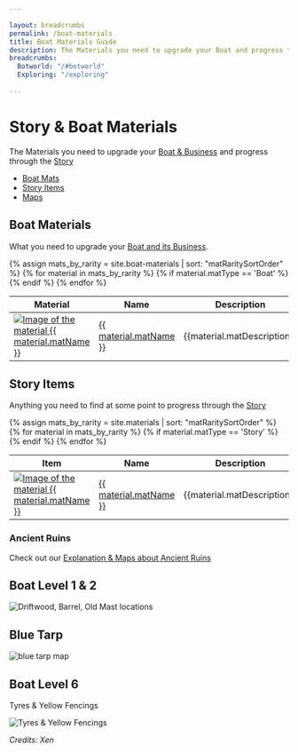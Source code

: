 ```yaml
---

layout: breadcrumbs
permalink: /boat-materials
title: Boat Materials Guide
description: The Materials you need to upgrade your Boat and progress through the Story in Botworld Adventure - List, maps & infos
breadcrumbs:
  Botworld: "/#botworld"
  Exploring: "/exploring"
  
---
```



# Story & Boat Materials



<div markdown="1" class=" ghcms ghcms-intro">

The Materials you need to upgrade your [Boat & Business](/business) and progress through the [Story](/story) 

</div>


<ul class="page-toc toc-block-list links">
  <li class="toc-block-entry" ><a href="#boat" title="Every Boat Material info">Boat Mats</a></li>
  <li class="toc-block-entry" ><a href="#story" title="Every Story Item info">Story Items</a></li>
  <li class="toc-block-entry" ><a href="#maps" title="Where to find everything">Maps</a></li>
</ul>


<span id="boat"></span>

## Boat Materials


<div markdown="1" class=" ghcms ghcms-boat">

What you need to upgrade your [Boat and its Business](/business).

</div>

<table class="collection-list no-inline">
  <thead>
    <tr>
      <th>Material</th>
      <th>Name</th>
      <th>Description</th>
      <th>Overview</th>
    </tr>
  </thead>
  <tbody>
    {% assign mats_by_rarity = site.boat-materials | sort: "matRaritySortOrder" %}
    {% for material in mats_by_rarity %}
        {% if material.matType == 'Boat' %}
          <tr class="collection-list-entry rarity_{{material.matRarity}}">
              <td class="table-pic">
              <a href="{{ site.baseurl }}{{ material.url }}" title="Everything about the material {{ material.matName }}"> 
                <img loading="lazy"   src="/assets/img/materials/{{ material.matName | slugify }}.png" alt="Image of the material {{ material.matName }}"> 
             </a>
              </td>
              <td>
                  <a href="{{ site.baseurl }}{{ material.url }}" title="Everything about the material {{ material.matName }}"> {{ material.matName }} </a>
              </td>
                    <td class="overview">{{material.matDescription}}</td>
              <td class="overview">{{material.matOverview}}</td>
            </tr>
        {% endif %}
    {% endfor %}
  </tbody>
</table>

## Story Items

<div markdown="1" class=" ghcms ghcms-story">

Anything you need to find at some point to progress through the [Story](/story)

</div>

<table class="collection-list no-inline">
  <thead>
    <tr>
      <th>Item</th>
      <th>Name</th>
      <th>Description</th>
      <th>Overview</th>
    </tr>
  </thead>
  <tbody>
    {% assign mats_by_rarity = site.materials | sort: "matRaritySortOrder" %}
    {% for material in mats_by_rarity %}
        {% if material.matType == 'Story' %}
          <tr class="collection-list-entry rarity_{{material.matRarity}}">
              <td class="table-pic">
              <a href="{{ site.baseurl }}{{ material.url }}" title="Everything about the material {{ material.matName }}"> 
                <img loading="lazy"   src="/assets/img/materials/{{ material.matName | slugify }}.png" alt="Image of the material {{ material.matName }}"> 
             </a>
              </td>
              <td>
                  <a href="{{ site.baseurl }}{{ material.url }}" title="Everything about the material {{ material.matName }}"> {{ material.matName }} </a>
              </td>
                    <td class="overview">{{material.matDescription}}</td>
              <td class="overview">{{material.matOverview}}</td>
            </tr>
        {% endif %}
    {% endfor %}
  </tbody>
</table>

<div markdown="1" class=" ghcms ghcms-maps" id="maps">

### Ancient Ruins

Check out our [Explanation & Maps about Ancient Ruins](/loot#ancient-ruins) 

## Boat Level 1 & 2

![Driftwood, Barrel, Old Mast locations](https://cdn.discordapp.com/attachments/923509490307977227/927052030055424010/20220102_111242.png)

## Blue Tarp

![blue tarp map](<https://media.discordapp.net/attachments/877549224324104212/881613495383253032/blue-tarp-loc.jpg>)

## Boat Level 6
Tyres & Yellow Fencings

![Tyres & Yellow Fencings](https://cdn.discordapp.com/attachments/879011114963304508/880539221482418176/Screenshot_20210826-221950_Botworld2.jpg)

</div>

*Credits: Xen*
